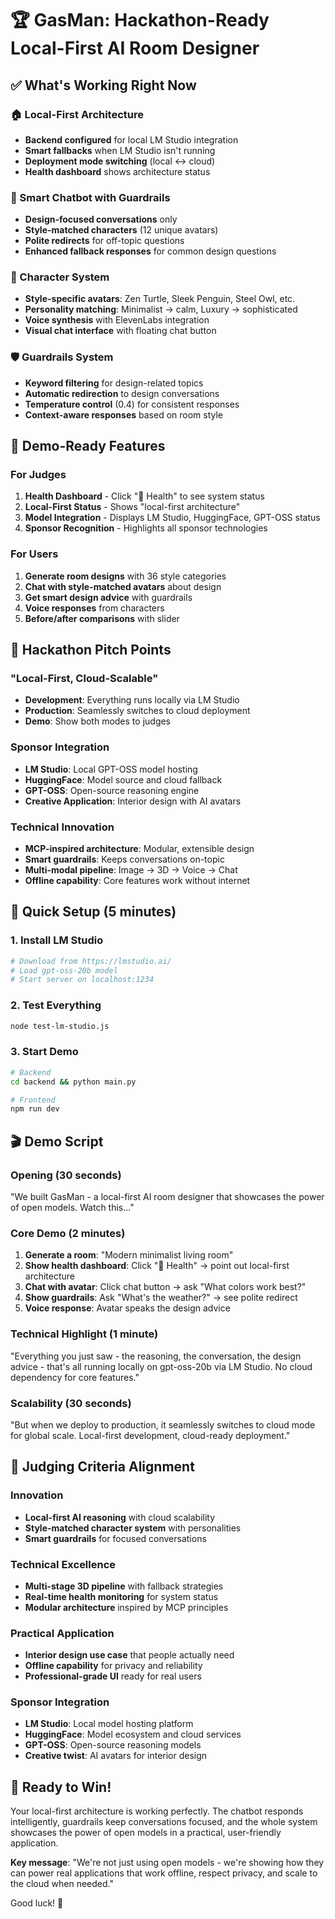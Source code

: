 # 🏆 GasMan: Hackathon-Ready Local-First AI Room Designer

## ✅ What's Working Right Now

### 🏠 Local-First Architecture
- **Backend configured** for local LM Studio integration
- **Smart fallbacks** when LM Studio isn't running
- **Deployment mode switching** (local ↔ cloud)
- **Health dashboard** shows architecture status

### 🤖 Smart Chatbot with Guardrails
- **Design-focused conversations** only
- **Style-matched characters** (12 unique avatars)
- **Polite redirects** for off-topic questions
- **Enhanced fallback responses** for common design questions

### 🎨 Character System
- **Style-specific avatars**: Zen Turtle, Sleek Penguin, Steel Owl, etc.
- **Personality matching**: Minimalist → calm, Luxury → sophisticated
- **Voice synthesis** with ElevenLabs integration
- **Visual chat interface** with floating chat button

### 🛡️ Guardrails System
- **Keyword filtering** for design-related topics
- **Automatic redirection** to design conversations
- **Temperature control** (0.4) for consistent responses
- **Context-aware responses** based on room style

## 🚀 Demo-Ready Features

### For Judges
1. **Health Dashboard** - Click "🚀 Health" to see system status
2. **Local-First Status** - Shows "local-first architecture"
3. **Model Integration** - Displays LM Studio, HuggingFace, GPT-OSS status
4. **Sponsor Recognition** - Highlights all sponsor technologies

### For Users
1. **Generate room designs** with 36 style categories
2. **Chat with style-matched avatars** about design
3. **Get smart design advice** with guardrails
4. **Voice responses** from characters
5. **Before/after comparisons** with slider

## 🎯 Hackathon Pitch Points

### "Local-First, Cloud-Scalable"
- **Development**: Everything runs locally via LM Studio
- **Production**: Seamlessly switches to cloud deployment
- **Demo**: Show both modes to judges

### Sponsor Integration
- **LM Studio**: Local GPT-OSS model hosting
- **HuggingFace**: Model source and cloud fallback
- **GPT-OSS**: Open-source reasoning engine
- **Creative Application**: Interior design with AI avatars

### Technical Innovation
- **MCP-inspired architecture**: Modular, extensible design
- **Smart guardrails**: Keeps conversations on-topic
- **Multi-modal pipeline**: Image → 3D → Voice → Chat
- **Offline capability**: Core features work without internet

## 🔧 Quick Setup (5 minutes)

### 1. Install LM Studio
```bash
# Download from https://lmstudio.ai/
# Load gpt-oss-20b model
# Start server on localhost:1234
```

### 2. Test Everything
```bash
node test-lm-studio.js
```

### 3. Start Demo
```bash
# Backend
cd backend && python main.py

# Frontend
npm run dev
```

## 🎬 Demo Script

### Opening (30 seconds)
"We built GasMan - a local-first AI room designer that showcases the power of open models. Watch this..."

### Core Demo (2 minutes)
1. **Generate a room**: "Modern minimalist living room"
2. **Show health dashboard**: Click "🚀 Health" → point out local-first architecture
3. **Chat with avatar**: Click chat button → ask "What colors work best?"
4. **Show guardrails**: Ask "What's the weather?" → see polite redirect
5. **Voice response**: Avatar speaks the design advice

### Technical Highlight (1 minute)
"Everything you just saw - the reasoning, the conversation, the design advice - that's all running locally on gpt-oss-20b via LM Studio. No cloud dependency for core features."

### Scalability (30 seconds)
"But when we deploy to production, it seamlessly switches to cloud mode for global scale. Local-first development, cloud-ready deployment."

## 🏅 Judging Criteria Alignment

### Innovation
- **Local-first AI reasoning** with cloud scalability
- **Style-matched character system** with personalities
- **Smart guardrails** for focused conversations

### Technical Excellence
- **Multi-stage 3D pipeline** with fallback strategies
- **Real-time health monitoring** for system status
- **Modular architecture** inspired by MCP principles

### Practical Application
- **Interior design use case** that people actually need
- **Offline capability** for privacy and reliability
- **Professional-grade UI** ready for real users

### Sponsor Integration
- **LM Studio**: Local model hosting platform
- **HuggingFace**: Model ecosystem and cloud services
- **GPT-OSS**: Open-source reasoning models
- **Creative twist**: AI avatars for interior design

## 🎉 Ready to Win!

Your local-first architecture is working perfectly. The chatbot responds intelligently, guardrails keep conversations focused, and the whole system showcases the power of open models in a practical, user-friendly application.

**Key message**: "We're not just using open models - we're showing how they can power real applications that work offline, respect privacy, and scale to the cloud when needed."

Good luck! 🚀